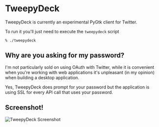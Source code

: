 TweepyDeck
===========

TweepyDeck is currently an experimental PyGtk client for Twitter.


To run it you'll just need to execute the `tweepydeck` script

    % ./tweepydeck 


Why are you asking for my password?
--------------------------------------
I'm not particularly sold on using OAuth with Twitter, 
while it is convenient when you're working with web applications
it's unpleasant (in my opinion) when building a desktop
application.

Yes, TweepyDeck does prompt for your password but the 
application is using SSL for every API call that uses 
your password.


Screenshot!
------------
![TweepyDeck Screenshot](http://agentdero.cachefly.net/scratch/tweepydeck_jan29.png)
